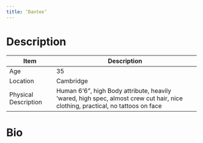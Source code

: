 ```yaml
---
title: ‘Dantee’
---
```


# Description

| Item                 | Description                                                                                                                    |
| -------------------- | ------------------------------------------------------------------------------------------------------------------------------ |
| Age                  | 35                                                                                                                             |
| Location             | Cambridge                                                                                                                      |
| Physical Description | Human 6’6”, high Body attribute, heavily ’wared, high spec, almost crew cut hair, nice clothing, practical, no tattoos on face |

# Bio
